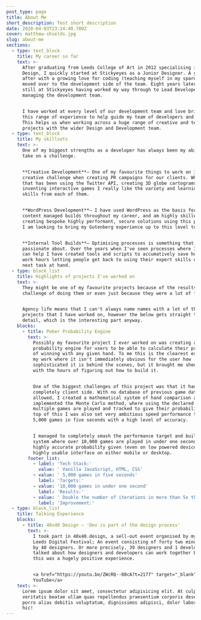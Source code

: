```yaml
---
post_type: page
title: About Me
short_description: Test short description
date: 2020-04-03T23:24:40.780Z
cover: matthew-shields.jpg
slug: about-me
sections:
  - type: text_block
    title: My career so far
    text: >-
      After graduating from Leeds College of Art in 2012 specialising in Graphic
      Design, I quickly started at Stickyeyes as a Junior Designer. A year or so
      after with a growing love for coding (teaching myself in my spare time), I
      moved over to the development side of the team. Eight years later and I am
      still at Stickyeyes having worked my way through to Lead Developer now
      managing the development team.


      I have worked at every level of our development team and love bringing
      this range of experience to help guide my team of developers and testers.
      This helps us when working across a huge range of creative and technical
      projects with the wider Design and Development team.
  - type: text_block
    title: My skillsets
    text: >-
      One of my biggest strengths as a developer has always been my ability to
      take on a challenge.


      **Creative Development**– One of my favourite things to work on is a
      creative challenge when creating PR campaigns for our clients. Whether
      that has been using the Twitter API, creating 3D globe cartograms or
      inventing interactive games I really like the variety and learning new
      skills from each of them.


      **WordPress Development**– I have used WordPress as the basis for my
      content managed builds throughout my career, and am highly skilled at
      creating bespoke highly performant, secure solutions using this platform.
      I am looking to bring my Gutenberg experience up to this level too.


      **Internal Tool Builds**– Optimising processes is something that I feel
      passionate about. Over the years when I've seen processes where I think I
      can help I have created tools and scripts to accumatively save hundreds of
      work hours letting people get back to using their expert skills on the
      next task at hand.
  - type: block_list
    title: Highlights of projects I've worked on
    text: >-
      They might be one of my favourite projects because of the results, the
      challenge of doing them or even just because they were a lot of fun!


      Agency life means that I can't always name names with a lot of the
      projects that I have worked on, however the below gets straight to the
      detail, which is the interesting part anyway.
    blocks:
      - title: Poker Probability Engine
        text: >-
          Possibly my favourite project I ever worked on was creating a poker
          probability engine for users to be able to calculate their probability
          of winning with any given hand. To me this is the clearest example of
          my work where it isn't immediately obvious for the user how
          sophisticated it is behind the scenes, but it brought me sheer joy
          with the hours of figuring out how to build it.


          One of the biggest challenges of this project was that it had to be
          completely client side. With no database of previous game data
          allowed, I created a mathematical system of hand comparison and
          implemented the Monte Carlo method, where using the declared cards,
          multiple games are played and tracked to give their probability. On
          top of this I was also set very ambitious speed performance targets of
          5,000 games in five seconds with a high level of accuracy.


          I managed to completely smash the performance target and built a
          system where over 10,000 games are played in under one second and a
          highly accurate probability given (even on low powered devices) via a
          highly usable interface on either mobile or desktop.
        footer_list:
          - label: 'Tech Stack:'
            value: ' Vanilla JavaScript, HTML, CSS'
          - value: ' 5,000 games in five seconds'
            label: 'Targets:'
          - value: '10,000 games in under one second'
            label: 'Results:'
          - value: ' Double the number of iterations in more than 5x the speed'
            label: 'Improvement:'
  - type: block_list
    title: Talking Experience
    blocks:
      - title: 40x40 Design – 'Dev is part of the design process'
        text: >-
          I took part in 40x40.design, a sell-out event organised by my team for
          Leeds Digital Festival; An event consisting of forty two minute talks
          by 40 designers. Or more precisely, 39 designers and 1 developer. I
          talked about how designers and developers can work together better –
          this was a hugely positive experience.


          <a href="https://youtu.be/ZWcRQ--08cA?t=2177" target="_blank">Watch on
          YouTube</a>
    text: >-
      Lorem ipsum dolor sit amet, consectetur adipisicing elit. At culpa nulla
      veritatis beatae ullam quas repellendus praesentium corporis deserunt ab
      porro alias debitis voluptatum, dignissimos adipisci, dolor laborum minus
      hic!
---
```

